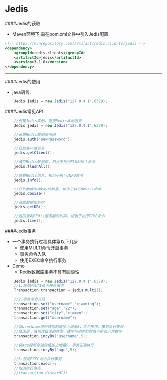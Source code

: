 Jedis
===
####Jedis的获取
- Maven环境下,需在pom.xml文件中引入Jedis配置
````xml
<!-- https://mvnrepository.com/artifact/redis.clients/jedis -->
<dependency>
    <groupId>redis.clients</groupId>
    <artifactId>jedis</artifactId>
    <version>3.1.0</version>
</dependency>
````
---
####Jedis的使用

- java语言:
```java
    Jedis jedis = new Jedis("127.0.0.1",6379);
```
####Jedis常见API

```java
    //创建Jedis实例，连接Redis本地服务
    Jedis jedis = new Jedis("127.0.0.1",6379);

    //设置Redis数据库密码
    jedis.auth("newPassword");

    //获取客户端信息
    jedis.getClient();

    //清空Redis数据库，相当于执行FLUSHALL命令
    jedis.flushAll();

    //查看Redis信息，相当于执行INFO命令
    jedis.info();

    //获取数据库中key的数量，相当于执行DBSIZE命令
    jedis.dbsize()

    //获取数据库名字
    jedis.getDB();

    //返回当前REdis服务器的时间，相当于执行TIME命令
    jedis.time();
```
####Jedis事务
* 一个事务执行过程具体氛以下几步
    * 使用MULTI命令开启事务
    * 事务命令入队
    * 使用EXEC命令执行事务
* Demo
    * Redis数据库事务不具有回滚性
```java
    Jedis jedis = new Jedis("127.0.0.1",6379);
    //1.使用MULTI命令开启事务 
    Transaction transaction = jedis.multi();

    //2.事务命令入队
    transaction.set("username","xiaoming");
    transaction.set("age","22");
    transaction.set("city","xiamen");
    transaction.get("username");

    //将userName键所储存的值加上增量5，将会报错，事务执行失败
    //原因是：值包含错误的类型，或字符串类型的值不能表示为数字
    transaction.incyBy("username",5);

    //将age键所存储的值加上增量5，事务正确执行
    transaction.incyBy("age",5);
    
    //3.使用EXEC命令执行事务
    transaction.exec();
    //取消执行事务
    //transaction.discard();
```  

